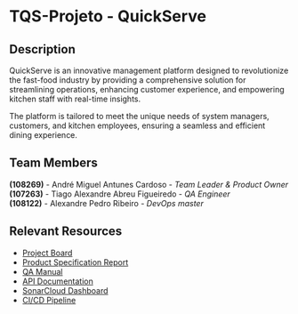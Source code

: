 # TQS-Projeto - QuickServe

## Description

QuickServe is an innovative management platform designed to revolutionize the fast-food industry by providing a comprehensive solution for streamlining operations, enhancing customer experience, and empowering kitchen staff with real-time insights.

The platform is tailored to meet the unique needs of system managers, customers, and kitchen employees, ensuring a seamless and efficient dining experience.

## Team Members
**(108269)** - André Miguel Antunes Cardoso - *Team Leader & Product Owner*  
**(107263)** - Tiago Alexandre Abreu Figueiredo - *QA Engineer*  
**(108122)** - Alexandre Pedro Ribeiro - *DevOps master*  


## Relevant Resources
- [Project Board](https://mycsina.atlassian.net/jira/software/projects/SCRUM/boards/1/backlog)
- [Product Specification Report](https://uapt33090-my.sharepoint.com/:w:/g/personal/andremacardoso_ua_pt/EXtw7mrLPPRLvrl7l7xyxuAB0Se5QqKWsGV9ppdSnKC7Pw?e=ITGc6Y)
- [QA Manual](https://uapt33090-my.sharepoint.com/:w:/g/personal/tiago_a_figueiredo_ua_pt/EVOMNHvvGTZGvFMZfB7XjeABoiQg44Z-53_IpPPsO8qRKg?e=ObavrZ)
- [API Documentation](https://uapt33090-my.sharepoint.com/:w:/g/personal/andremacardoso_ua_pt/EXtw7mrLPPRLvrl7l7xyxuAB0Se5QqKWsGV9ppdSnKC7Pw?e=ITGc6Y)
- [SonarCloud Dashboard](https://sonarcloud.io/project/branches_list?id=Mycsina_TQS-Projeto)
- [CI/CD Pipeline](https://github.com/Mycsina/TQS-Projeto/actions)
